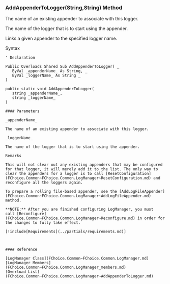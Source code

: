 ﻿### AddAppenderToLogger(String,String) Method

The name of an existing appender to associate with this logger.

The name of the logger that is to start using the appender.

Links a given appender to the specified logger name.

Syntax

```vbnet
' Declaration

Public Overloads Shared Sub AddAppenderToLogger( _
   ByVal _appenderName_ As String, _
   ByVal _loggerName_ As String _
) 

public static void AddAppenderToLogger( 
   string _appenderName_,
   string _loggerName_
)

#### Parameters

_appenderName_

The name of an existing appender to associate with this logger.

_loggerName_

The name of the logger that is to start using the appender.

Remarks

This will not clear out any existing appenders that may be configured for that logger, it will merely add it to the list. The only way to clear the appenders for a logger is to call [ResetConfiguration](FChoice.Common~FChoice.Common.LogManager~ResetConfiguration.md) and reconfigure all the loggers again.

To prepare a rolling file-based appender, see the [AddLogFileAppender](FChoice.Common~FChoice.Common.LogManager~AddLogFileAppender.md) method.

**NOTE:** After you are finished configuring LogManager, you must call [Reconfigure](FChoice.Common~FChoice.Common.LogManager~Reconfigure.md) in order for the changes to fully take effect.

[!include[Requirements](../partials/requirements.md)]



#### Reference

[LogManager Class](FChoice.Common~FChoice.Common.LogManager.md)  
[LogManager Members](FChoice.Common~FChoice.Common.LogManager_members.md)  
[Overload List](FChoice.Common~FChoice.Common.LogManager~AddAppenderToLogger.md)
